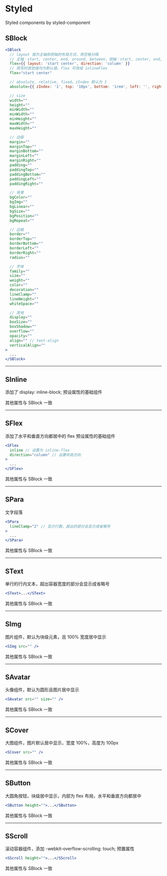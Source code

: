 
Styled
===

Styled components by styled-component

## SBlock

```jsx
<SBlock
  // layout 值为主轴和侧轴的布局方式，用空格分隔
  // 主轴：start, center, end, around, between，侧轴：start, center, end, stretch
  flex={{ layout: 'start center', direction: 'column' }}
  // 简写时其他值均为默认值，flex 可改成 inlineFlex
  flex="start center"

  // absolute, relative, fixed。zIndex 默认为 1
  absolute={{ zIndex: '1', top: '10px', bottom: '1rem', left: '', right: '' }}

  // size
  width=""
  height=""
  minWidth=""
  minWidth=""
  minHeight=""
  maxWidth=""
  maxHeight=""

  // 边距
  margin=""
  marginTop=""
  marginBottom=""
  marginLeft=""
  marginRight=""
  padding=""
  paddingTop=""
  paddingBottom=""
  paddingLeft=""
  paddingRight=""

  // 背景
  bgColor=""
  bgImg=""
  bgLinear=""
  bgSize=""
  bgPosition=""
  bgRepeat=""

  // 边框
  border=""
  borderTop=""
  borderBottom=""
  borderLeft=""
  borderRight=""
  radius=""

  // 字体
  family=""
  size=""
  weight=""
  color=""
  decoration=""
  lineClamp=""
  lineHeight=""
  whiteSpace=""

  // 其他
  display=""
  boxSize=""
  boxShadow=""
  overflow=""
  opacity=""
  align="" // text-align
  verticalAlign=""
>
  ...
</SBlock>
```

---

## SInline
添加了 display: inline-block; 预设属性的基础组件

其他属性与 SBlock 一致

---

## SFlex
添加了水平和垂直方向都居中的 flex 预设属性的基础组件
```jsx
<SFlex
  inline // 设置为 inline-flex
  direction="column" // 设置布局方向
>
  ...
</SFlex>
```
其他属性与 SBlock 一致

---

## SPara
文字段落

```jsx
<SPara
  lineClamp="2" // 显示行数，超出的部分会显示成省略号
>
  ...
</SPara>
```
其他属性与 SBlock 一致

---

## SText
单行的行内文本，超出容器宽度的部分会显示成省略号
```jsx
<SText>...</SText>
```
其他属性与 SBlock 一致

---

## SImg
图片组件，默认为块级元素，且 100% 宽度居中显示
```jsx
<SImg src="" />
```
其他属性与 SBlock 一致

---

## SAvatar
头像组件，默认为圆形且图片居中显示
```jsx
<SAvatar src="" size="" />
```
其他属性与 SBlock 一致

---

## SCover
大图组件，图片默认居中显示，宽度 100%，高度为 100px
```jsx
<SCover src="" />
```
其他属性与 SBlock 一致

---

## SButton
大圆角按钮，块级居中显示，内部为 flex 布局，水平和垂直方向都居中
```jsx
<SButton height="">...</SButton>
```
其他属性与 SBlock 一致

---

## SScroll
滚动容器组件，添加 -webkit-overflow-scrolling: touch; 预置属性
```jsx
<SScroll height="">...</SScroll>
```
其他属性与 SBlock 一致
